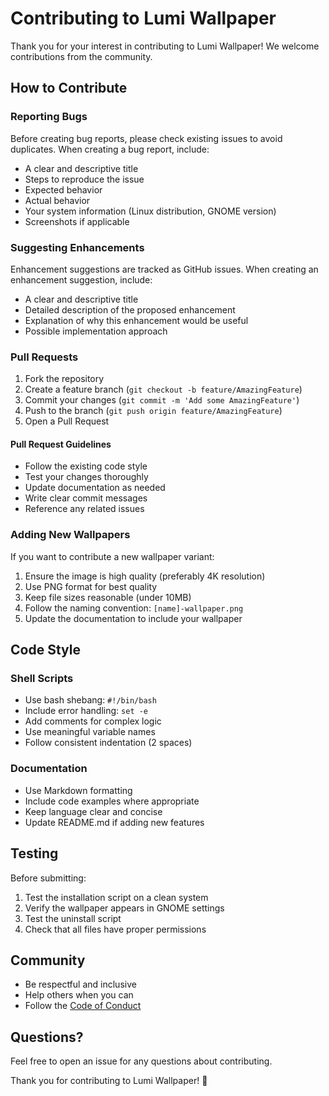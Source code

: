 # Contributing to Lumi Wallpaper

Thank you for your interest in contributing to Lumi Wallpaper! We welcome contributions from the community.

## How to Contribute

### Reporting Bugs

Before creating bug reports, please check existing issues to avoid duplicates. When creating a bug report, include:

- A clear and descriptive title
- Steps to reproduce the issue
- Expected behavior
- Actual behavior
- Your system information (Linux distribution, GNOME version)
- Screenshots if applicable

### Suggesting Enhancements

Enhancement suggestions are tracked as GitHub issues. When creating an enhancement suggestion, include:

- A clear and descriptive title
- Detailed description of the proposed enhancement
- Explanation of why this enhancement would be useful
- Possible implementation approach

### Pull Requests

1. Fork the repository
2. Create a feature branch (`git checkout -b feature/AmazingFeature`)
3. Commit your changes (`git commit -m 'Add some AmazingFeature'`)
4. Push to the branch (`git push origin feature/AmazingFeature`)
5. Open a Pull Request

#### Pull Request Guidelines

- Follow the existing code style
- Test your changes thoroughly
- Update documentation as needed
- Write clear commit messages
- Reference any related issues

### Adding New Wallpapers

If you want to contribute a new wallpaper variant:

1. Ensure the image is high quality (preferably 4K resolution)
2. Use PNG format for best quality
3. Keep file sizes reasonable (under 10MB)
4. Follow the naming convention: `[name]-wallpaper.png`
5. Update the documentation to include your wallpaper

## Code Style

### Shell Scripts

- Use bash shebang: `#!/bin/bash`
- Include error handling: `set -e`
- Add comments for complex logic
- Use meaningful variable names
- Follow consistent indentation (2 spaces)

### Documentation

- Use Markdown formatting
- Include code examples where appropriate
- Keep language clear and concise
- Update README.md if adding new features

## Testing

Before submitting:

1. Test the installation script on a clean system
2. Verify the wallpaper appears in GNOME settings
3. Test the uninstall script
4. Check that all files have proper permissions

## Community

- Be respectful and inclusive
- Help others when you can
- Follow the [Code of Conduct](CODE_OF_CONDUCT.md)

## Questions?

Feel free to open an issue for any questions about contributing.

Thank you for contributing to Lumi Wallpaper! 🎨
